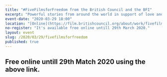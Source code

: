 ```yaml
---
title: "#FiveFilmsforFreedom from the British Council and the BFI"
excerpt: "Powerful stories from around the world in support of love and equality – that's what #FiveFilmsForFreedom is all about."
event-date: "2020-03-29 18:00"
location: "[Online](https://film.britishcouncil.org/about/work/fivefilmsforfreedom)"
no-register: "It's available free online untill 29th March 2020."
layout: event
slug: /2020/03/29/fivefilmsforfreedom
published: true
---
```


## Free online untill 29th Match 2020 using the above link. 

